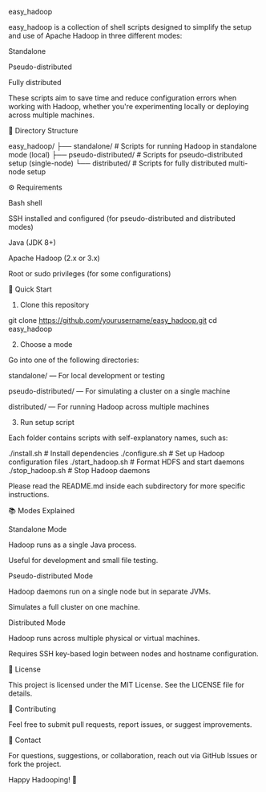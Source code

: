 easy_hadoop

easy_hadoop is a collection of shell scripts designed to simplify the setup and use of Apache Hadoop in three different modes:

Standalone

Pseudo-distributed

Fully distributed

These scripts aim to save time and reduce configuration errors when working with Hadoop, whether you're experimenting locally or deploying across multiple machines.

📁 Directory Structure

easy_hadoop/
├── standalone/         # Scripts for running Hadoop in standalone mode (local)
├── pseudo-distributed/ # Scripts for pseudo-distributed setup (single-node)
└── distributed/        # Scripts for fully distributed multi-node setup

⚙️ Requirements

Bash shell

SSH installed and configured (for pseudo-distributed and distributed modes)

Java (JDK 8+)

Apache Hadoop (2.x or 3.x)

Root or sudo privileges (for some configurations)

🚀 Quick Start

1. Clone this repository

git clone https://github.com/yourusername/easy_hadoop.git
cd easy_hadoop

2. Choose a mode

Go into one of the following directories:

standalone/ — For local development or testing

pseudo-distributed/ — For simulating a cluster on a single machine

distributed/ — For running Hadoop across multiple machines

3. Run setup script

Each folder contains scripts with self-explanatory names, such as:

./install.sh          # Install dependencies
./configure.sh        # Set up Hadoop configuration files
./start_hadoop.sh     # Format HDFS and start daemons
./stop_hadoop.sh      # Stop Hadoop daemons

Please read the README.md inside each subdirectory for more specific instructions.

📚 Modes Explained

Standalone Mode

Hadoop runs as a single Java process.

Useful for development and small file testing.

Pseudo-distributed Mode

Hadoop daemons run on a single node but in separate JVMs.

Simulates a full cluster on one machine.

Distributed Mode

Hadoop runs across multiple physical or virtual machines.

Requires SSH key-based login between nodes and hostname configuration.

📄 License

This project is licensed under the MIT License. See the LICENSE file for details.

🙌 Contributing

Feel free to submit pull requests, report issues, or suggest improvements.

📢 Contact

For questions, suggestions, or collaboration, reach out via GitHub Issues or fork the project.

Happy Hadooping! 🐘